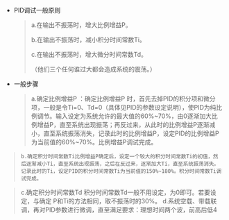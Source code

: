 
* PID调试一般原则 
    > a.在输出不振荡时，增大比例增益P。 
    >
    > b.在输出不振荡时，减小积分时间常数Ti。 
    >
    > c.在输出不振荡时，增大微分时间常数Td。 
    >
    > （他们三个任何谁过大都会造成系统的震荡。）
    
* 一般步骤

    > a.确定比例增益P ：确定比例增益P 时，首先去掉PID的积分项和微分项，一般是令Ti=0、Td=0（具体见PID的参数设定说明），使PID为纯比例调节。输入设定为系统允许的最大值的60%~70%，由0逐渐加大比例增益P，直至系统出现振荡；再反过来，从此时的比例增益P逐渐减小，直至系统振荡消失，记录此时的比例增益P，设定PID的比例增益P为当前值的60%~70%。比例增益P调试完成。

>     b.确定积分时间常数Ti比例增益P确定后，设定一个较大的积分时间常数Ti的初值，然后逐渐减小Ti，直至系统出现振荡，之后在反过来，逐渐加大Ti，直至系统振荡消失。记录此时的Ti，设定PID的积分时间常数Ti为当前值的150%~180%。积分时间常数Ti调试完成。

>   c.确定积分时间常数Td 积分时间常数Td一般不用设定，为0即可。若要设定，与确定 P和Ti的方法相同，取不振荡时的30%。
 >  d.系统空载、带载联调，再对PID参数进行微调，直至满足要求：理想时间两个波，前高后低4

